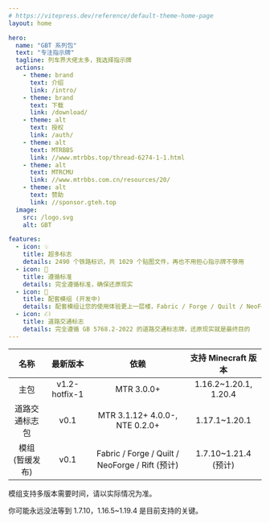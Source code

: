 ```yaml
---
# https://vitepress.dev/reference/default-theme-home-page
layout: home

hero:
  name: "GBT 系列包"
  text: "专注指示牌"
  tagline: 列车界大佬太多，我选择指示牌
  actions:
    - theme: brand
      text: 介绍
      link: /intro/
    - theme: brand
      text: 下载
      link: /download/
    - theme: alt
      text: 授权
      link: /auth/
    - theme: alt
      text: MTRBBS
      link: //www.mtrbbs.top/thread-6274-1-1.html
    - theme: alt
      text: MTRCMU
      link: //www.mtrbbs.com.cn/resources/20/
    - theme: alt
      text: 赞助
      link: //sponsor.gteh.top
  image:
    src: /logo.svg
    alt: GBT

features:
  - icon: 💡
    title: 超多标志
    details: 2490 个铁路标识，共 1029 个贴图文件，再也不用担心指示牌不够用
  - icon: 📕
    title: 遵循标准
    details: 完全遵循标准，确保还原现实
  - icon: 🚀
    title: 配套模组 (开发中)
    details: 配套模组让您的使用体验更上一层楼，Fabric / Forge / Quilt / NeoForge / Rift 五端支持，1.7.10~1.21.4 版本支持
  - icon: ⛜
    title: 道路交通标志
    details: 完全遵循 GB 5768.2-2022 的道路交通标志牌，还原现实就是最终目的
---
```


|      名称       |   最新版本    |                      依赖                       |  支持 Minecraft 版本  |
| :-------------: | :-----------: | :---------------------------------------------: | :-------------------: |
|      主包       | v1.2-hotfix-1 |                   MTR 3.0.0+                    | 1.16.2~1.20.1, 1.20.4 |
| 道路交通标志包  |     v0.1      |         MTR 3.1.12+ 4.0.0-, NTE 0.2.0+          |     1.17.1~1.20.1     |
| 模组 (暂缓发布) |     v0.1      | Fabric / Forge / Quilt / NeoForge / Rift (预计) | 1.7.10~1.21.4 (预计)  |

模组支持多版本需要时间，请以实际情况为准。

你可能永远没法等到 1.7.10，1.16.5~1.19.4 是目前支持的关键。